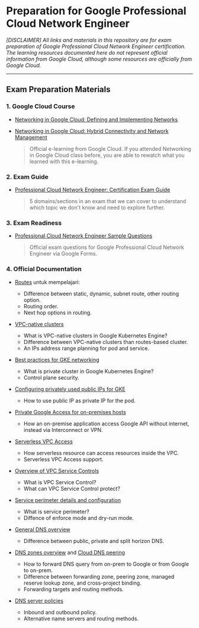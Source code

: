 # Preparation for Google Professional Cloud Network Engineer
_[DISCLAIMER] All links and materials in this repository are for exam preparation of Google Professional Cloud Network Engineer certification. The learning resources documented here do not represent official information from Google Cloud, although some resources are officially from Google Cloud._

---
## Exam Preparation Materials
### 1. Google Cloud Course
- [Networking in Google Cloud: Defining and Implementing Networks](https://www.cloudskillsboost.google/course_templates/35?catalog_rank=%7B%22rank%22%3A4%2C%22num_filters%22%3A1%2C%22has_search%22%3Atrue%7D&search_id=20681003)
- [Networking in Google Cloud: Hybrid Connectivity and Network Management](https://www.cloudskillsboost.google/course_templates/36?catalog_rank=%7B%22rank%22%3A3%2C%22num_filters%22%3A1%2C%22has_search%22%3Atrue%7D&search_id=20680988)

    > Official e-learning from Google Cloud. If you attended Networking in Google Cloud class before, you are able to rewatch what you learned with this e-learning.

### 2. Exam Guide
- [Professional Cloud Network Engineer: Certification Exam Guide](https://cloud.google.com/certification/guides/cloud-network-engineer)

    > 5 domains/sections in an exam that we can cover to understand which topic we don't know and need to explore further.

### 3. Exam Readiness
- [Professional Cloud Network Engineer Sample Questions](https://docs.google.com/forms/d/e/1FAIpQLServ0tNGkr-dYAfmez_Gdk74dmVypZjzUKrkVFtFcArzhmPow/viewform)

    > Official exam questions for Google Professional Cloud Network Engineer via Google Forms.

### 4. Official Documentation

- [Routes](https://cloud.google.com/vpc/docs/routes) untuk mempelajari:
  - Difference between static, dynamic, subnet route, other routing option.
  - Routing order.
  - Next hop options in routing.

- [VPC-native clusters](https://cloud.google.com/kubernetes-engine/docs/concepts/alias-ips)
  - What is VPC-native clusters in Google Kubernetes Engine?
  - Difference between VPC-native clusters than routes-based cluster.
  - An IPs address range planning for pod and service.
  
- [Best practices for GKE networking](https://cloud.google.com/kubernetes-engine/docs/best-practices/networking)
  - What is private cluster in Google Kubernetes Engine?
  - Control plane security.

- [Configuring privately used public IPs for GKE](https://cloud.google.com/architecture/configuring-privately-used-public-ips-for-GKE)
  - How to use public IP as private IP for the pod.

- [Private Google Access for on-premises hosts](https://cloud.google.com/vpc/docs/private-google-access-hybrid)
  - How an on-premise application access Google API without internet, instead via Interconnect or VPN.

- [Serverless VPC Access](https://cloud.google.com/vpc/docs/serverless-vpc-access)
  - How serverless resource can access resources inside the VPC.
  - Serverless VPC Access support.

- [Overview of VPC Service Controls](https://cloud.google.com/vpc-service-controls/docs/overview)
  - What is VPC Service Control?
  - What can VPC Service Control protect?

- [Service perimeter details and configuration](https://cloud.google.com/vpc-service-controls/docs/service-perimeters)
  - What is service perimeter?
  - Diffence of enforce mode and dry-run mode.

- [General DNS overview](https://cloud.google.com/dns/docs/dns-overview)
  - Difference between public, private and split horizon DNS.

- [DNS zones overview](https://cloud.google.com/dns/docs/zones/zones-overview) and [Cloud DNS peering](https://cloud.google.com/blog/products/networking/how-to-use-cloud-dns-peering-in-a-shared-vpc-environment)
  - How to forward DNS query from on-prem to Google or from Google to on-prem.
  - Difference between forwarding zone, peering zone, managed reserve lookup zone, and cross-project binding.
  - Forwarding targets and routing methods.

- [DNS server policies](https://cloud.google.com/dns/docs/server-policies-overview)
  - Inbound and outbound policy.
  - Alternative name servers and routing methods.
